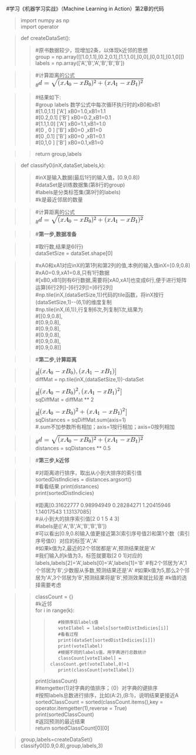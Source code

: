 #学习《机器学习实战》（Machine Learning in Action）第2章的代码  

>import numpy as np  
>import operator  

>def createDataSet():  
>>    #原书数据较少，现增加2条，以体现k近邻的思想  
>>    group = np.array([[1.0,1.1],[0.2,0.1],[1.1,1.0],[0,0],[0,0.1],[0.1,0]])  
>>    labels = np.array(['A','B','A','B','B','B'])  

>>    #计算距离的公式  
>>    #![image](https://github.com/MrkWithGuo/My-Road-To-ML/blob/master/knn/images/Exercise01_02.gif) 

>>    #结果如下:  
>>    #group  labels  数学公式中每次循环执行时的xB0和xB1  
>>    #[1.0,1.1]  ['A']   xB0=1.0,xB1=1.1  
>>    #[0.2,0.1]  ['B']   xB0=0.2,xB1=0.1  
>>    #[1.1,1.0]  ['A']   xB0=1.1,xB1=1.0  
>>    #[0 , 0  ]  ['B']   xB0=0  ,xB1=0  
>>    #[0  ,0.1]  ['B']   xB0=0  ,xB1=0.1  
>>    #[0,1,0  ]  ['B']   xB0=0.1,xB1=0  

>>    return group,labels  

>def classify0(inX,dataSet,labels,k):  
>>    #inX是输入数据(最后1行的输入值，[0.9,0.8])  
>>    #dataSet是训练数据集(第8行的group)  
>>    #labels是分类标签集(第9行的labels)  
>>    #k是最近邻居的数量  

>>    #计算距离的公式  
>>    #![image](https://github.com/MrkWithGuo/My-Road-To-ML/blob/master/knn/images/Exercise01_02.gif)  

>>    #**第一步,数据准备**  

>>    #取行数,结果是6(行)  
>>    dataSetSize = dataSet.shape[0]  
 
>>    #xA0和xA1对应inX的第1列和第2列的值,本例的输入值inX=[0.9,0.8]  
>>    #xA0=0.9,xA1=0.8,只有1行数据  
>>    #[xB0,xB1]则有6行数据,需要将[xA0,xA1]也变成6行,便于进行矩阵运算[6行2列]-[6行2列]=[6行2列]  
>>    #np.tile(inX,(dataSetSize,1))代码的tile函数，将inX按行(dataSetSize,1)--(6,1)的维度复制  
>>    #np.tile(inX,(6,1)),行复制6次,列复制1次,结果为  
>>    #[[0.9,0.8],  
>>    #[0.9,0.8],  
>>    #[0.9,0.8],  
>>    #[0.9,0.8],  
>>    #[0.9,0.8],  
>>    #[0.9,0.8]]  

>>    #**第二步,计算距离**  

>>    #![image](https://github.com/MrkWithGuo/My-Road-To-ML/blob/master/knn/images/Exercise01_01.gif)  
>>    diffMat = np.tile(inX,(dataSetSize,1))-dataSet  

>>    #![image](https://github.com/MrkWithGuo/My-Road-To-ML/blob/master/knn/images/Exercise01_03.gif)  
>>    sqDiffMat = diffMat ** 2  

>>    #![image](https://github.com/MrkWithGuo/My-Road-To-ML/blob/master/knn/images/Exercise01_04.gif)  
>>    sqDistances = sqDiffMat.sum(axis=1)  
>>    #.sum不加参数所有相加；axis=1按行相加；axis=0按列相加  

>>    #![image](https://github.com/MrkWithGuo/My-Road-To-ML/blob/master/knn/images/Exercise01_02.gif)  
>>    distances = sqDistances ** 0.5  

>>    #**第三步,k近邻**  

>>    #对距离进行排序，取出从小到大排序的索引值  
>>    sortedDistIndicies = distances.argsort()  
>>    #看看结果
>>    print(distances)  
>>    print(sortedDistIndicies)  

>>    #距离[0.31622777 0.98994949 0.28284271 1.20415946 1.14017543 1.13137085]  
>>    #从小到大的排序索引值[2 0 1 5 4 3]  
>>    #labels是(['A','B','A','B','B','B'])  
>>    #可以看出[0.9,0.8]输入值更接近第3(索引序号值2)和第1个数（索引序号值0）对应的标签'A','A'  
>>    #如果k值为2,最近的2个邻居都是'A',预测结果就是'A'  
>>    #我们输入的k值为3，标签就要取[2 0 1]对应的labels,labels[2]='A',labels[0]='A',labels[1]='B'
>>    #有2个邻居为'A',1个邻居为'B',少数服从多数,预测结果还是'A'
>>    #如果k值为5,那么2个邻居为'A',3个邻居为'B',预测结果将是'B',预测效果就比较差
>>    #k值的选择需要考虑

>>    classCount = {}  
>>    #k近邻  
>>    for i in range(k):  
>>>        #按排序后labels值  
>>>        voteIlabel = labels[sortedDistIndicies[i]]  
>>>        #看看过程
>>>        print(dataSet[sortedDistIndicies[i]])  
>>>        print(voteIlabel)  
>>>        #根据不同的labels值，用字典进行总数统计  
>>>        classCount[voteIlabel] = classCount.get(voteIlabel,0)+1  
>>>        print(classCount[voteIlabel])  
>>    print(classCount)  
>>    #itemgetter(1)对字典的值排序；（0）对字典的键排序  
>>    #按照labels总数进行排序，比如(A:2),(B:1)，说明结果更接近A  
>>    sortedClassCount = sorted(classCount.items(),key = operator.itemgetter(1),reverse = True)  
>>    print(sortedClassCount)  
>>    #返回预测的最近结果  
>>    return sortedClassCount[0][0]  

>group,labels=createDataSet()  
>classify0([0.9,0.8],group,labels,3)
